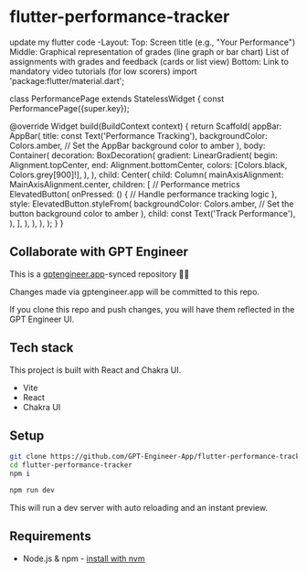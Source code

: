# flutter-performance-tracker

update my flutter code -Layout:
Top: Screen title (e.g., "Your Performance")
Middle:
Graphical representation of grades (line graph or bar chart)
List of assignments with grades and feedback (cards or list view)
Bottom: Link to mandatory video tutorials (for low scorers)
import 'package:flutter/material.dart';

class PerformancePage extends StatelessWidget {
  const PerformancePage({super.key});

  @override
  Widget build(BuildContext context) {
    return Scaffold(
      appBar: AppBar(
        title: const Text('Performance Tracking'),
        backgroundColor: Colors.amber, // Set the AppBar background color to amber
      ),
      body: Container(
        decoration: BoxDecoration(
          gradient: LinearGradient(
            begin: Alignment.topCenter,
            end: Alignment.bottomCenter,
            colors: [Colors.black, Colors.grey[900]!],
          ),
        ),
        child: Center(
          child: Column(
            mainAxisAlignment: MainAxisAlignment.center,
            children: <Widget>[
              // Performance metrics
              ElevatedButton(
                onPressed: () {
                  // Handle performance tracking logic
                },
                style: ElevatedButton.styleFrom(
                  backgroundColor: Colors.amber, // Set the button background color to amber
                ),
                child: const Text('Track Performance'),
              ),
            ],
          ),
        ),
      ),
    );
  }
}


## Collaborate with GPT Engineer

This is a [gptengineer.app](https://gptengineer.app)-synced repository 🌟🤖

Changes made via gptengineer.app will be committed to this repo.

If you clone this repo and push changes, you will have them reflected in the GPT Engineer UI.

## Tech stack

This project is built with React and Chakra UI.

- Vite
- React
- Chakra UI

## Setup

```sh
git clone https://github.com/GPT-Engineer-App/flutter-performance-tracker.git
cd flutter-performance-tracker
npm i
```

```sh
npm run dev
```

This will run a dev server with auto reloading and an instant preview.

## Requirements

- Node.js & npm - [install with nvm](https://github.com/nvm-sh/nvm#installing-and-updating)
